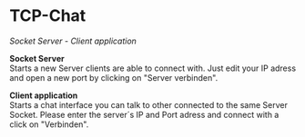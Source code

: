 # TCP-Chat
<i>Socket Server - Client application</i>

<b>Socket Server</b><br>
Starts a new Server clients are able to connect with. Just edit your IP adress and open a new port by clicking on "Server verbinden".

<b>Client application</b><br>
Starts a chat interface you can talk to other connected to the same Server Socket. Please enter the server´s IP and Port adress and connect with a click on "Verbinden".
